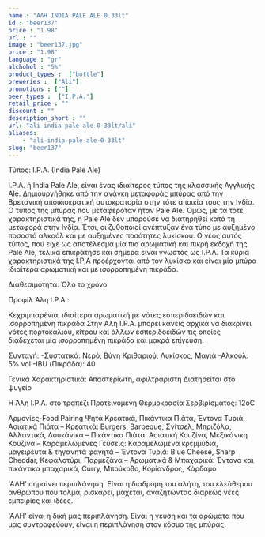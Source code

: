 ```yaml
---
name : "ΑΛΗ INDIA PALE ALE 0.33lt"
id : "beer137"
price : "1.98"
url : ""
image : "beer137.jpg"
price : "1.98"
language : "gr"
alchohol : "5%"
product_types :  ["bottle"]
breweries :  ["Ali"]
promotions : [""]
beer_types :  ["I.P.A."]
retail_price : ""
discount : ""
description_short : ""
url: "ali-india-pale-ale-0-33lt/ali"
aliases: 
    - "ali-india-pale-ale-0-33lt"
slug: "beer137"
---
```


Τύπος: I.P.A. (India Pale Ale)

I.P.A. ή India Pale Ale, είναι ένας ιδιαίτερος τύπος της κλασσικής Αγγλικής Ale.
Δημιουργήθηκε από την ανάγκη μεταφοράς μπύρας από την Βρετανική αποικιοκρατική αυτοκρατορία στην τότε αποικία τους την Ινδία. Ο τύπος της μπύρας που μεταφερόταν ήταν Pale Ale. Όμως, με τα τότε χαρακτηριστικά της, η Pale Ale δεν μπορούσε να διατηρηθεί κατά τη μεταφορά στην Ινδία. Έτσι, οι ζυθοποιοί ανέπτυξαν ένα τύπο με αυξημένο ποσοστό αλκοόλ και με αυξημένες ποσότητες λυκίσκου. Ο νέος αυτός τύπος, που είχε ως αποτέλεσμα μία πιο αρωματική και πικρή εκδοχή της Pale Ale, τελικά επικράτησε και σήμερα είναι γνωστός ως I.P.A.
Τα κύρια χαρακτηριστικά της I.P,A προέρχονται από τον λυκίσκο και είναι μία μπύρα ιδιαίτερα αρωματική και με ισορροπημένη πικράδα.

Διαθεσιμότητα: Όλο το χρόνο

Προφίλ Άλη I.P.A.:

Κεχριμπαρένια, ιδιαίτερα αρωματική με νότες εσπεριδοειδών και ισορροπημένη πικράδα
Στην Άλη I.P.A. μπορεί κανείς αρχικά να διακρίνει νότες πορτοκαλιού, κίτρου και άλλων εσπεριδοειδών τις οποίες διαδέχεται μία ισορροπημένη πικράδα και μακρά επίγευση.

Συνταγή:
-Συστατικά: Νερό, Βύνη Κριθαριού, Λυκίσκος, Μαγιά
-Αλκοόλ: 5% vol
-IBU (Πικράδα): 40

Γενικά Χαρακτηριστικά:
Απαστερίωτη, αφιλτράριστη
Διατηρείται στο ψυγείο

Η Άλη I.P.A. στο τραπέζι
Προτεινόμενη Θερμοκρασία Σερβιρίσματος: 12οC

Αρμονίες-Food Pairing
Ψητά Κρεατικά, Πικάντικα Πιάτα, Έντονα Τυριά, Ασιατικά Πιάτα
– Κρεατικά: Burgers, Barbeque, Σνίτσελ, Μπριζόλα, Αλλαντικά, Λουκάνικα
– Πικάντικα Πιάτα: Ασιατική Κουζίνα, Μεξικάνικη Κουζίνα
– Καραμελωμένες Γεύσεις: Καραμελωμένα κρεμμύδια, μαγειρευτά &amp; τηγανητά φαγητά
– Έντονα Τυριά: Blue Cheese, Sharp Cheddar, Κεφαλοτύρι, Παρμεζάνα
– Αρωματικά &amp; Μπαχαρικά: Έντονα και πικάντικα μπαχαρικά, Curry, Μπούκοβο, Κορίανδρος, Κάρδαμο

&#39;ΑΛΗ&#39; σημαίνει περιπλάνηση.
Είναι η διαδρομή του αλήτη, του ελεύθερου ανθρώπου που τολμά, ρισκάρει, μάχεται, αναζητώντας διαρκώς νέες εμπειρίες και ιδέες.

&#39;ΑΛΗ&#39; είναι η δική μας περιπλάνηση.
Είναι η γεύση και τα αρώματα που μας συντροφεύουν, είναι η περιπλάνηση στον κόσμο της μπύρας.
